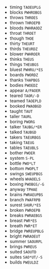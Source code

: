 * timing `TAOEUPLG`
* blocks `PWHROBGS`
* throws `THROES`
* thrown `THROEPB`
* bloods `PWHRAODZ`
* throat `THROET`
* though `THOE`
* thirty `THEURT`
* thirds `THEURDZ`
* blower `PWHROER`
* thinks `THEUS`
* things `THEUBGS`
* bluest `PWHRU/*ES`
* boards `PWORDZ`
* thanks `THAPBGS`
* bodies `PWOEDZ`
* appear `A/PAOER`
* teared `TAOR/-D`
* teamed `TAOEPLD`
* booked `PWAOBGD`
* taught `TAUT`
* taller `TAURL`
* boring `PWORG`
* talker `TAUBG/*ER`
* talked `TAUBGD`
* takers `TAEURBGS`
* taking `TAEUG`
* tables `TAEUBLS`
* bother `PWOER`
* system `S-PL`
* bottle `PWO*LT`
* bottom `PWOPLT`
* swings `SWEUPBGS`
* wheels `WHAOELS`
* boxing `PWOBGS/-G`
* anyway `TPHAE`
* brains `PWRAEUPBS`
* branch `PWAFRPB`
* surest `SHUR/*ES`
* broken `PWROEPB`
* breaks `PWRAEBGS`
* breast `PWR*ES`
* breath `PWR*ET`
* bridge `PWREUPBLG`
* bright `PWRAOEUT`
* summer `SAOURPL`
* brings `PWREUS`
* suited `SAOUTD`
* suites `SAO*UT/-S`
* builds `PWEULDZ`
